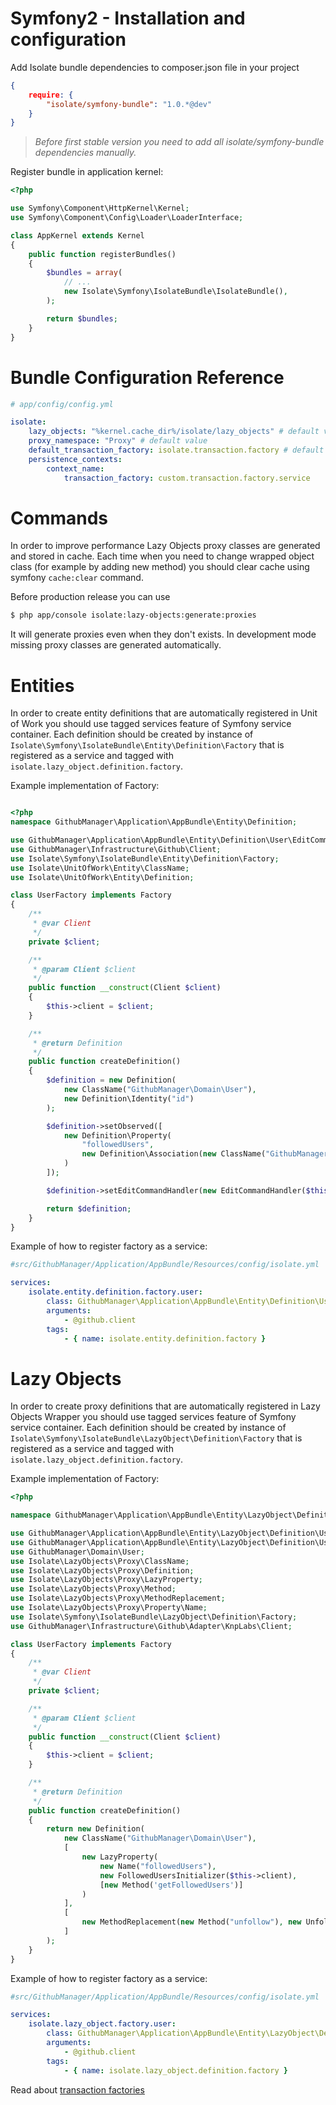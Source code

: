 # Symfony2 - Installation and configuration

Add Isolate bundle dependencies to composer.json file in your project

```json
{
    require: {
        "isolate/symfony-bundle": "1.0.*@dev"
    }
}
```

> *Before first stable version you need to add all isolate/symfony-bundle dependencies manually.*

Register bundle in application kernel:

```php
<?php

use Symfony\Component\HttpKernel\Kernel;
use Symfony\Component\Config\Loader\LoaderInterface;

class AppKernel extends Kernel
{
    public function registerBundles()
    {
        $bundles = array(
            // ...
            new Isolate\Symfony\IsolateBundle\IsolateBundle(),
        );

        return $bundles;
    }
}

```

# Bundle Configuration Reference

```yml
# app/config/config.yml

isolate:
    lazy_objects: "%kernel.cache_dir%/isolate/lazy_objects" # default value
    proxy_namespace: "Proxy" # default value
    default_transaction_factory: isolate.transaction.factory # default value
    persistence_contexts:
        context_name:
            transaction_factory: custom.transaction.factory.service
```

# Commands

In order to improve performance Lazy Objects proxy classes are generated and stored in cache.
Each time when you need to change wrapped object class (for example by adding new method) you should clear cache
using symfony ``cache:clear`` command.

Before production release you can use

```bash
$ php app/console isolate:lazy-objects:generate:proxies
```

It will generate proxies even when they don't exists. In development mode missing proxy classes are generated automatically.

# Entities

In order to create entity definitions that are automatically registered in Unit of Work you should use tagged services
feature of Symfony service container. Each definition should be created by instance of ``Isolate\Symfony\IsolateBundle\Entity\Definition\Factory``
that is registered as a service and tagged with ``isolate.lazy_object.definition.factory``.

Example implementation of Factory:

```php

<?php
namespace GithubManager\Application\AppBundle\Entity\Definition;

use GithubManager\Application\AppBundle\Entity\Definition\User\EditCommandHandler;
use GithubManager\Infrastructure\Github\Client;
use Isolate\Symfony\IsolateBundle\Entity\Definition\Factory;
use Isolate\UnitOfWork\Entity\ClassName;
use Isolate\UnitOfWork\Entity\Definition;

class UserFactory implements Factory
{
    /**
     * @var Client
     */
    private $client;

    /**
     * @param Client $client
     */
    public function __construct(Client $client)
    {
        $this->client = $client;
    }

    /**
     * @return Definition
     */
    public function createDefinition()
    {
        $definition = new Definition(
            new ClassName("GithubManager\Domain\User"),
            new Definition\Identity("id")
        );

        $definition->setObserved([
            new Definition\Property(
                "followedUsers",
                new Definition\Association(new ClassName("GithubManager\Domain\User"), Definition\Association::TO_MANY_ENTITIES)
            )
        ]);

        $definition->setEditCommandHandler(new EditCommandHandler($this->client));

        return $definition;
    }
}
```

Example of how to register factory as a service:

```yml
#src/GithubManager/Application/AppBundle/Resources/config/isolate.yml

services:
    isolate.entity.definition.factory.user:
        class: GithubManager\Application\AppBundle\Entity\Definition\UserFactory
        arguments:
            - @github.client
        tags:
            - { name: isolate.entity.definition.factory }
```

# Lazy Objects

In order to create proxy definitions that are automatically registered in Lazy Objects Wrapper you should use tagged services
feature of Symfony service container. Each definition should be created by instance of ``Isolate\Symfony\IsolateBundle\LazyObject\Definition\Factory``
that is registered as a service and tagged with ``isolate.lazy_object.definition.factory``.

Example implementation of Factory:

```php
<?php

namespace GithubManager\Application\AppBundle\Entity\LazyObject\Definition;

use GithubManager\Application\AppBundle\Entity\LazyObject\Definition\User\LazyProperty\FollowedUsersInitializer;
use GithubManager\Application\AppBundle\Entity\LazyObject\Definition\User\MethodReplacement\UnfollowReplacement;
use GithubManager\Domain\User;
use Isolate\LazyObjects\Proxy\ClassName;
use Isolate\LazyObjects\Proxy\Definition;
use Isolate\LazyObjects\Proxy\LazyProperty;
use Isolate\LazyObjects\Proxy\Method;
use Isolate\LazyObjects\Proxy\MethodReplacement;
use Isolate\LazyObjects\Proxy\Property\Name;
use Isolate\Symfony\IsolateBundle\LazyObject\Definition\Factory;
use GithubManager\Infrastructure\Github\Adapter\KnpLabs\Client;

class UserFactory implements Factory
{
    /**
     * @var Client
     */
    private $client;

    /**
     * @param Client $client
     */
    public function __construct(Client $client)
    {
        $this->client = $client;
    }

    /**
     * @return Definition
     */
    public function createDefinition()
    {
        return new Definition(
            new ClassName("GithubManager\Domain\User"),
            [
                new LazyProperty(
                    new Name("followedUsers"),
                    new FollowedUsersInitializer($this->client),
                    [new Method('getFollowedUsers')]
                )
            ],
            [
                new MethodReplacement(new Method("unfollow"), new UnfollowReplacement($this->client))
            ]
        );
    }
}
```

Example of how to register factory as a service:

```yml
#src/GithubManager/Application/AppBundle/Resources/config/isolate.yml

services:
    isolate.lazy_object.factory.user:
        class: GithubManager\Application\AppBundle\Entity\LazyObject\Definition\UserFactory
        arguments:
            - @github.client
        tags:
            - { name: isolate.lazy_object.definition.factory }
```

Read about [transaction factories](transaction-factories.md)
